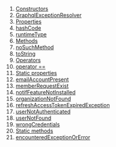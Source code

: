 1.  [Constructors](./GraphqlExceptionResolver-class#constructors.md)
2.  [GraphqlExceptionResolver](./GraphqlExceptionResolver/GraphqlExceptionResolver.md)
3.  [Properties](./GraphqlExceptionResolver-class#instance-properties.md)
4.  [hashCode](https://api.flutter.dev/flutter/dart-core/Object/hashCode.html)
5.  [runtimeType](https://api.flutter.dev/flutter/dart-core/Object/runtimeType.html)
6.  [Methods](./GraphqlExceptionResolver-class#instance-methods.md)
7.  [noSuchMethod](https://api.flutter.dev/flutter/dart-core/Object/noSuchMethod.html)
8.  [toString](https://api.flutter.dev/flutter/dart-core/Object/toString.html)
9.  [Operators](./GraphqlExceptionResolver-class#operators.md)
10. [operator
    ==](https://api.flutter.dev/flutter/dart-core/Object/operator_equals.html)
11. [Static
    properties](./GraphqlExceptionResolver-class#static-properties.md)
12. [emailAccountPresent](./GraphqlExceptionResolver/emailAccountPresent.md)
13. [memberRequestExist](./GraphqlExceptionResolver/memberRequestExist.md)
14. [notifFeatureNotInstalled](./GraphqlExceptionResolver/notifFeatureNotInstalled.md)
15. [organizationNotFound](./GraphqlExceptionResolver/organizationNotFound.md)
16. [refreshAccessTokenExpiredException](./GraphqlExceptionResolver/refreshAccessTokenExpiredException.md)
17. [userNotAuthenticated](./GraphqlExceptionResolver/userNotAuthenticated.md)
18. [userNotFound](./GraphqlExceptionResolver/userNotFound.md)
19. [wrongCredentials](./GraphqlExceptionResolver/wrongCredentials.md)
20. [Static
    methods](./GraphqlExceptionResolver-class#static-methods.md)
21. [encounteredExceptionOrError](./GraphqlExceptionResolver/encounteredExceptionOrError.md)
